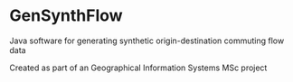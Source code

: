 GenSynthFlow
============

Java software for generating synthetic origin-destination commuting flow data

Created as part of an Geographical Information Systems MSc project

